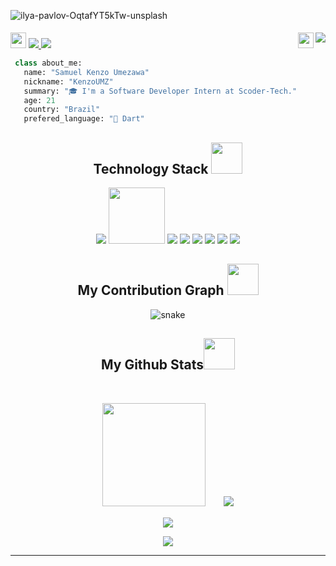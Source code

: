 ![ilya-pavlov-OqtafYT5kTw-unsplash](https://user-images.githubusercontent.com/49520709/203044116-373ff247-0311-4926-b272-69ca755a6831.jpg)



<p style="padding-top: 5px">
<img src="https://media0.giphy.com/media/jqNPzdTTxQfOgOqpO4/source.gif" height="25px">
 <a href="mailto:kenzoumezawa@gmail.com">
  <img src="https://img.shields.io/badge/Email-kenzoumezawa@gmail.com-0c2d6b">
 </a>
 <a href="https://www.linkedin.com/in/samuel-kenzo-umezawa-1396b419b/" target="_blank">
  <img src="https://img.shields.io/badge/LinkedIn-samuelKenzo-8e1519"/>
 </a>
 <img align="right" src="https://visitcount.itsvg.in/api?id=KenzoUMZ&icon=7&color=12">
 <img align="right" src="https://media.tenor.com/QorAqICAEoEAAAAj/eye-eyes.gif" height="25px">
</p>

```Python
 class about_me:
   name: "Samuel Kenzo Umezawa"
   nickname: "KenzoUMZ"
   summary: "🎓 I'm a Software Developer Intern at Scoder-Tech."
   age: 21
   country: "Brazil"
   prefered_language: "🎯 Dart"
```

<h2 align="center">Technology Stack <img src="https://user-images.githubusercontent.com/48630726/202259662-066ef2bf-734b-414d-9747-0dba25024276.gif" width="50"></h2>

<p align="center">
<img src="https://img.shields.io/badge/-Flutter-E34A86?style=flat&logo=flutter"/>
<img src="https://img.shields.io/badge/typescript-%23007ACC.svg?style=for-the-badge&logo=typescript&logoColor=white"
width="90"/>
<img src="https://img.shields.io/badge/-Heroku-430098?style=flat&logo=heroku"/>
<img src="https://img.shields.io/badge/-React-black?style=flat&logo=react"/>
<img src="https://img.shields.io/badge/-MongoDB-black?style=flat&logo=mongodb"/>
<img src="https://img.shields.io/badge/-MySQL-black?style=flat&logo=mysql"/>
<img src="https://img.shields.io/badge/-Git-black?style=flat&logo=git"/>
<img src="https://img.shields.io/badge/-GitHub-black?style=flat&logo=github"/>
</p>

<h2 align="center">
  My Contribution Graph <img src="https://media.giphy.com/media/xUA7aZeLE2e0P7Znz2/giphy.gif" width="50">
</h2>
<p align="center">
  <img src="https://github.com/kenzoumz/kenzoumz/raw/output/github-contribution-grid-snake.svg" alt="snake"></center>
</p>

<h2 align="center">
  My Github Stats<img src="https://media.giphy.com/media/VgCDAzcKvsR6OM0uWg/giphy.gif" width="50">
</h2>

<br>

<p align="center">
 <img height="165" style="max-width: 420px" src="https://github-readme-stats.vercel.app/api?username=kenzoumz&show_icons=true&theme=radical&icon_color=79b8ff&bg_color=000000">ㅤㅤ
 <img src="https://github-readme-stats.vercel.app/api/top-langs/?username=kenzoumz&layout=compact&theme=radical&bg_color=000000&langs_count=10">
</p>

<p align = "center">
 <img  src="https://streak-stats.demolab.com/?user=KenzoUMZ&theme=radical&background=000000&currStreakLabel=79b8ff&currStreakNum=a8fdf6" />
</p> 

<p align = "center">
 <img src="https://activity-graph.herokuapp.com/graph?username=kenzoumz&theme=redical&bg_color=000000&point=79b8ff&title_color=fd428d">
</p> 
<hr>
